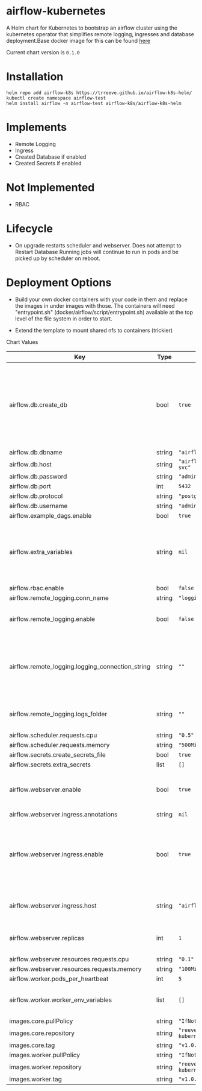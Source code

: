 airflow-kubernetes
==================
A Helm chart for Kubernetes to bootstrap an airflow cluster using the kubernetes
operator that simplifies remote logging, ingresses and database deployment.Base docker image for this 
can be found [here](https://hub.docker.com/repository/docker/reevedata/airflow-kubernetes)

Current chart version is `0.1.0`

Installation
===========

    helm repo add airflow-k8s https://trreeve.github.io/airflow-k8s-helm/
    kubectl create namespace airflow-test
    helm install airflow -n airflow-test airflow-k8s/airflow-k8s-helm


Implements
==========
- Remote Logging
- Ingress
- Created Database if enabled
- Created Secrets if enabled

Not Implemented
==============
- RBAC

Lifecycle
========= 
- On upgrade restarts scheduler and webserver. Does not attempt to Restart Database
Running jobs will continue to run in pods and be picked up by scheduler on reboot.  

Deployment Options
==================
- Build your own docker containers with your code in them and replace the images 
in under images with those. The containers will need "entrypoint.sh" (docker/airflow/script/entrypoint.sh) available 
at the top level of the file system in order to start. 

- Extend the template to mount shared nfs to containers (trickier)


Chart Values

| Key | Type | Default | Description |
|-----|------|---------|-------------|
| airflow.db.create_db | bool | `true` | whether to create a postgres database, if false then you will need to provide information for an external DB (Postgres Recommended) |
| airflow.db.dbname | string | `"airflow"` |  |
| airflow.db.host | string | `"airflow-default-db-svc"` |  |
| airflow.db.password | string | `"admin"` |  |
| airflow.db.port | int | `5432` |  |
| airflow.db.protocol | string | `"postgresql+psycopg2"` |  |
| airflow.db.username | string | `"admin"` |  |
| airflow.example_dags.enable | bool | `true` |  |
| airflow.extra_variables | string | `nil` | Additional variables that will be created in the environment of airflow and scheduler containers |
| airflow.rbac.enable | bool | `false` | Not Functioning |
| airflow.remote_logging.conn_name | string | `"logging"` |  |
| airflow.remote_logging.enable | bool | `false` | Create remote logging connection (recommended) |
| airflow.remote_logging.logging_connection_string | string | `""` | the raw string that to provide your logging connection, recommended to use a secret file for production. |
| airflow.remote_logging.logs_folder | string | `""` | target folder for your remote logging connection |
| airflow.scheduler.requests.cpu | string | `"0.5"` |  |
| airflow.scheduler.requests.memory | string | `"500Mi"` |  |
| airflow.secrets.create_secrets_file | bool | `true` |  |
| airflow.secrets.extra_secrets | list | `[]` |  |
| airflow.webserver.enable | bool | `true` | enable webserver component allowing you to access a ui |
| airflow.webserver.ingress.annotations | string | `nil` |  |
| airflow.webserver.ingress.enable | bool | `true` | create an ingress to allow you to access your webserver from outside the cluster. you will need to provide annotations. |
| airflow.webserver.ingress.host | string | `"airflow.example.com"` | the host to set up for your cluster (requires dns)  |
| airflow.webserver.replicas | int | `1` | Number of replica pods for serving UI requests.  |
| airflow.webserver.resources.requests.cpu | string | `"0.1"` |  |
| airflow.webserver.resources.requests.memory | string | `"100Mi"` |  |
| airflow.worker.pods_per_heartbeat | int | `5` |  |
| airflow.worker.worker_env_variables | list | `[]` | Extra variables to be made available on worker pods.|
| images.core.pullPolicy | string | `"IfNotPresent"` |  |
| images.core.repository | string | `"reevedata/airflow-kubernetes"` |  |
| images.core.tag | string | `"v1.0.1"` |  |
| images.worker.pullPolicy | string | `"IfNotPresent"` |  |
| images.worker.repository | string | `"reevedata/airflow-kubernetes"` |  |
| images.worker.tag | string | `"v1.0.1"` |  |
